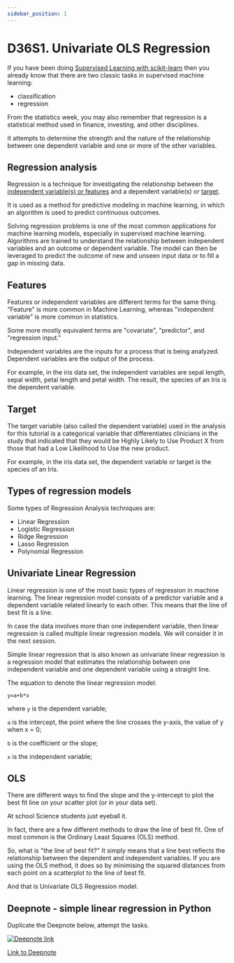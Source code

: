 ```yaml
---
sidebar_position: 1
---
```


# D36S1. Univariate OLS Regression

If you have been doing [Supervised Learning with scikit-learn](https://app.datacamp.com/learn/courses/supervised-learning-with-scikit-learn) then you already know that there are two classic tasks in supervised machine learning:

- classification
- regression

From the statistics week, you may also remember that regression is a statistical method used in finance, investing, and other disciplines.

It attempts to determine the strength and the nature of the relationship between one dependent variable and one or more of the other variables.

## Regression analysis

Regression is a technique for investigating the relationship between the [independent variable(s) or features](#features) and a dependent variable(s) or [target](#target).

It is used as a method for predictive modeling in machine learning, in which an algorithm is used to predict continuous outcomes.

Solving regression problems is one of the most common applications for machine learning models, especially in supervised machine learning. Algorithms are trained to understand the relationship between independent variables and an outcome or dependent variable. The model can then be leveraged to predict the outcome of new and unseen input data or to fill a gap in missing data.

## Features

Features or independent variables are different terms for the same thing. "Feature" is more common in Machine Learning, whereas "independent variable" is more common in statistics.

Some more mostly equivalent terms are "covariate", "predictor", and "regression input."

Independent variables are the inputs for a process that is being analyzed.
Dependent variables are the output of the process.

For example, in the iris data set, the independent variables are sepal length, sepal width, petal length and petal width. The result, the species of an Iris is the dependent variable.

## Target

The target variable (also called the dependent variable) used in the analysis for this tutorial is a categorical variable that differentiates clinicians in the study that indicated that they would be Highly Likely to Use Product X from those that had a Low Likelihood to Use the new product.

For example, in the iris data set, the dependent variable or target is the species of an Iris.

## Types of regression models

Some types of Regression Analysis techniques are:

- Linear Regression
- Logistic Regression
- Ridge Regression
- Lasso Regression
- Polynomial Regression

## Univariate Linear Regression

Linear regression is one of the most basic types of regression in machine learning. The linear regression model consists of a predictor variable and a dependent variable related linearly to each other. This means that the line of best fit is a line.

In case the data involves more than one independent variable, then linear regression is called multiple linear regression models. We will consider it in the next session.

Simple linear regression that is also known as univariate linear regression is a regression model that estimates the relationship between one independent variable and one dependent variable using a straight line.

The equation to denote the linear regression model:

```text
y=a+b*x
```

where `y` is the dependent variable;

`a` is the intercept, the point where the line crosses the y-axis, the value of y when x = 0;

`b` is the coefficient or the slope;

`x` is the independent variable;

## OLS

There are different ways to find the slope and the y-intercept to plot the best fit line on your scatter plot (or in your data set).

At school Science students just eyeball it.

In fact, there are a few different methods to draw the line of best fit. One of most common is the Ordinary Least Squares (OLS) method.

So, what is "the line of best fit?" It simply means that a line best reflects the relationship between the dependent and independent variables. If you are using the OLS method, it does so by minimising the squared distances from each point on a scatterplot to the line of best fit.

And that is Univariate OLS Regression model.

## Deepnote - simple linear regression in Python

Duplicate the Deepnote below, attempt the tasks.

[<img
    src="/img/icons/deepnote-logo.svg"
    alt="Deepnote link"
/>](https://deepnote.com/project/simple-lin-reg-python-PVkgmDbsRl-TnyxCKiXo2w/%2Fsimple_linear_regression.ipynb)

[Link to Deepnote](https://deepnote.com/project/simple-lin-reg-python-PVkgmDbsRl-TnyxCKiXo2w/%2Fsimple_linear_regression.ipynb)
